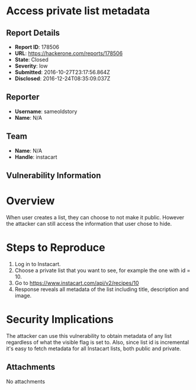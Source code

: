 # Access private list metadata

## Report Details
- **Report ID**: 178506
- **URL**: https://hackerone.com/reports/178506
- **State**: Closed
- **Severity**: low
- **Submitted**: 2016-10-27T23:17:56.864Z
- **Disclosed**: 2016-12-24T08:35:09.037Z

## Reporter
- **Username**: sameoldstory
- **Name**: N/A

## Team
- **Name**: N/A
- **Handle**: instacart

## Vulnerability Information
# Overview

When user creates a list, they can choose to not make it public. However the attacker can still access the information that user chose to hide.

# Steps to Reproduce

1. Log in to Instacart.
2. Choose a private list that you want to see, for example the one with id = 10.
3. Go to https://www.instacart.com/api/v2/recipes/10
4. Response reveals all metadata of the list including title, description and image.

# Security Implications

The attacker can use this vulnerability to obtain metadata of any list regardless of what the visible flag is set to. Also, since list id is incremental it's easy to fetch metadata for all Instacart lists, both public and private.

## Attachments
No attachments
